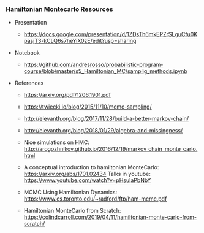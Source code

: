 ### Hamiltonian Montecarlo Resources


* Presentation

  * https://docs.google.com/presentation/d/1ZDsTh6mkEPZrSLguCfu0KpasjT3-kCLQ6s7heYiX0zE/edit?usp=sharing

* Notebook

  * https://github.com/andresrosso/probabilistic-program-course/blob/master/s5_Hamiltonian_MC/samplig_methods.ipynb
  

* References

  * https://arxiv.org/pdf/1206.1901.pdf
  
  * https://twiecki.io/blog/2015/11/10/mcmc-sampling/
  
  * http://elevanth.org/blog/2017/11/28/build-a-better-markov-chain/
  
  * http://elevanth.org/blog/2018/01/29/algebra-and-missingness/
  * Nice simulations on HMC: http://arogozhnikov.github.io/2016/12/19/markov_chain_monte_carlo.html
  * A conceptual introduction to hamiltonian MonteCarlo: https://arxiv.org/abs/1701.02434 Talks in youtube: https://www.youtube.com/watch?v=pHsuIaPbNbY
  * MCMC Using Hamiltonian Dynamics: https://www.cs.toronto.edu/~radford/ftp/ham-mcmc.pdf
  * Hamiltonian MonteCarlo from Scratch: https://colindcarroll.com/2019/04/11/hamiltonian-monte-carlo-from-scratch/


